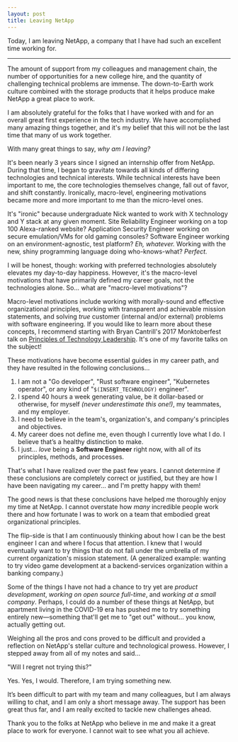 ```yaml
---
layout: post
title: Leaving NetApp
---
```


Today, I am leaving NetApp, a company that I have had such an excellent time working for.

---
 
The amount of support from my colleagues and management chain, the number of opportunities for a new college hire, and the quantity of challenging technical problems are immense.
The down-to-Earth work culture combined with the storage products that it helps produce make NetApp a great place to work.
 
I am absolutely grateful for the folks that I have worked with and for an overall great first experience in the tech industry.
We have accomplished many amazing things together, and it's my belief that this will not be the last time that many of us work together.
 
With many great things to say, *why am I leaving?*
 
It's been nearly 3 years since I signed an internship offer from NetApp.
During that time, I began to gravitate towards all kinds of differing technologies and technical interests.
While technical interests have been important to me, the core technologies themselves change, fall out of favor, and shift constantly.
Ironically, macro-level, engineering motivations became more and more important to me than the micro-level ones.
 
It's "ironic" because undergraduate Nick wanted to work with X technology and Y stack at any given moment.
Site Reliability Engineer working on a top 100 Alexa-ranked website?
Application Security Engineer working on secure emulation/VMs for old gaming consoles?
Software Engineer working on an environment-agnostic, test platform?
*Eh, whatever.*
Working with the new, shiny programming language doing who-knows-what?
*Perfect.*
 
I will be honest, though: working with preferred technologies absolutely elevates my day-to-day happiness.
However, it's the macro-level motivations that have primarily defined my career goals, not the technologies alone.
So... what are "macro-level motivations"?
 
Macro-level motivations include working with morally-sound and effective organizational principles, working with transparent and achievable mission statements, and solving *true* customer (internal and/or external) problems with software engineering.
If you would like to learn more about these concepts, I recommend starting with Bryan Cantrill's 2017 Monktoberfest talk on [Principles of Technology Leadership](https://www.youtube.com/watch?v=9QMGAtxUlAc).
It's one of my favorite talks on the subject!
 
These motivations have become essential guides in my career path, and they have resulted in the following conclusions...
 
1. I am not a "Go developer", "Rust software engineer", "Kubernetes operator", or any kind of "```$(INSERT_TECHNOLOGY)``` engineer".
2. I spend 40 hours a week generating value, be it dollar-based or otherwise, for myself *(never underestimate this one!)*, my teammates, and my employer.
3. I need to believe in the team's, organization's, and company's principles and objectives.
4. My career does not define me, even though I currently love what I do. I believe that’s a healthy distinction to make.
5. I just... *love* being a **Software Engineer** right now, with all of its principles, methods, and processes.
 
That's what I have realized over the past few years.
I cannot determine if these conclusions are completely correct or justified, but they are how I have been navigating my career... and I'm pretty happy with them!
 
The good news is that these conclusions have helped me thoroughly enjoy my time at NetApp.
I cannot overstate how *many* incredible people work there and how fortunate I was to work on a team that embodied great organizational principles.
 
The flip-side is that I am continuously thinking about how I can be the best engineer I can and where I focus that attention.
I knew that I would eventually want to try things that do not fall under the umbrella of my current organization's mission statement.
(A generalized example: wanting to try video game development at a backend-services organization within a banking company.)
 
Some of the things I have not had a chance to try yet are *product development*, *working on open source full-time*, and *working at a small company*.
Perhaps, I could do a number of these things at NetApp, but apartment living in the COVID-19 era has pushed me to try something entirely new—something that'll get me to "get out" without... you know, actually getting out.
 
Weighing all the pros and cons proved to be difficult and provided a reflection on NetApp's stellar culture and technological prowess.
However, I stepped away from all of my notes and said...
 
"Will I regret not trying this?"
 
Yes. Yes, I would.
Therefore, I am trying something new.
 
It’s been difficult to part with my team and many colleagues, but I am always willing to chat, and I am only a short message away.
The support has been great thus far, and I am really excited to tackle new challenges ahead.
 
Thank you to the folks at NetApp who believe in me and make it a great place to work for everyone.
I cannot wait to see what you all achieve.
